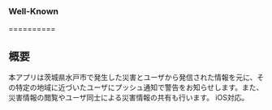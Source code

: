 ### Well-Known
==========

## 概要
本アプリは茨城県水戸市で発生した災害とユーザから発信された情報を元に、その特定の地域に近づいたユーザにプッシュ通知で警告をお知らせします。また、災害情報の閲覧やユーザ同士による災害情報の共有も行います。
iOS対応。
